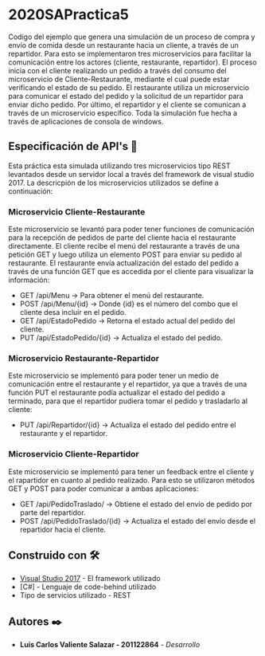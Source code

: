 # 2020SAPractica5
Codigo del ejemplo que genera una simulación de un proceso de compra y envío de comida desde un restaurante hacia un cliente, a través de un repartidor. Para esto se implementaron tres microservicios para facilitar la comunicación entre los actores (cliente, restaurante, repartidor). El proceso inicia con el cliente realizando un pedido a través del consumo del microservicio de Cliente-Restaurante, mediante el cual puede estar verificando el estado de su pedido. El restaurante utiliza un microservicio para comunicar el estado del pedido y la solicitud de un repartidor para enviar dicho pedido. Por último, el repartidor y el cliente se comunican a través de un microservicio específico. Toda la simulación fue hecha a través de aplicaciones de consola de windows. 

## Especificación de API's 🚀
Esta práctica esta simulada utilizando tres microservicios tipo REST levantados desde un servidor local a través del framework de visual studio 2017. La descricpión de los microservicios utilizados se define a continuación:

### Microservicio Cliente-Restaurante
Este microservicio se levantó para poder tener funciones de comunicación para la recepción de pedidos de parte del cliente hacia el restaurante directamente. El cliente recibe el menú del restaurante a través de una petición GET y luego utiliza un elemento POST para enviar su pedido al restaurante. El restaurante envía actualización del estado del pedido a través de una función GET que es accedida por el cliente para visualizar la información: 

* GET /api/Menu -> Para obtener el menú del restaurante.
* POST /api/Menu/{id} -> Donde {id} es el número del combo que el cliente desa incluir en el pedido.
* GET /api/EstadoPedido -> Retorna el estado actual del pedido del cliente.
* PUT /api/EstadoPedido/{id} -> Actualiza el estado del pedido. 

### Microservicio Restaurante-Repartidor
Este microservicio se implementó para poder tener un medio de comunicación entre el restaurante y el repartidor, ya que a través de una función PUT el restaurante podía actualizar el estado del pedido a terminado, para que el repartidor pudiera tomar el pedido y trasladarlo al cliente:

* PUT /api/Repartidor/{id} -> Actualiza el estado del pedido entre el restaurante y el repartidor.

### Microservicio Cliente-Repartidor
Este microservicio se implementó para tener un feedback entre el cliente y el rapartidor en cuanto al pedido realizado. Para esto se utilizaron métodos GET y POST para poder comunicar a ambas aplicaciones:

* GET /api/PedidoTraslado/ -> Obtiene el estado del envío de pedido por parte del repartidor.
* POST /api/PedidoTraslado/{id} -> Actualiza el estado del envío desde el repartidor hacia el cliente.

## Construido con 🛠️

* [Visual Studio 2017](https://visualstudio.microsoft.com/es/) - El framework utilizado
* [C#] - Lenguaje de code-behind utilizado
* Tipo de servicios utilizado - REST

## Autores ✒️


* **Luis Carlos Valiente Salazar - 201122864** - *Desarrollo*
